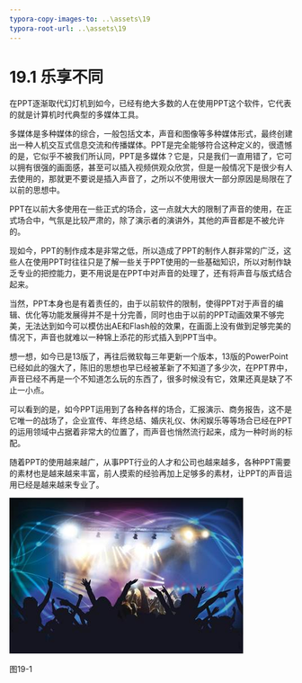 ```yaml
---
typora-copy-images-to: ..\assets\19
typora-root-url: ..\assets\19
---
```


# 19.1  乐享不同

在PPT逐渐取代幻灯机到如今，已经有绝大多数的人在使用PPT这个软件，它代表的就是计算机时代典型的多媒体工具。

多媒体是多种媒体的综合，一般包括文本，声音和图像等多种媒体形式，最终创建出一种人机交互式信息交流和传播媒体。PPT是完全能够符合这种定义的，很遗憾的是，它似乎不被我们所认同，PPT是多媒体？它是，只是我们一直用错了，它可以拥有很强的画面感，甚至可以插入视频供观众欣赏，但是一般情况下是很少有人去使用的，那就更不要说是插入声音了，之所以不使用很大一部分原因是局限在了以前的思想中。

PPT在以前大多使用在一些正式的场合，这一点就大大的限制了声音的使用，在正式场合中，气氛是比较严肃的，除了演示者的演讲外，其他的声音都是不被允许的。

现如今，PPT的制作成本是非常之低，所以造成了PPT的制作人群非常的广泛，这些人在使用PPT时往往只是了解一些关于PPT使用的一些基础知识，所以对制作缺乏专业的把控能力，更不用说是在PPT中对声音的处理了，还有将声音与版式结合起来。

当然，PPT本身也是有着责任的，由于以前软件的限制，使得PPT对于声音的编辑、优化等功能发展得并不是十分完善，同时也由于以前的PPT动画效果不够完美，无法达到如今可以模仿出AE和Flash般的效果，在画面上没有做到足够完美的情况下，声音也就难以一种锦上添花的形式插入到PPT当中。

想一想，如今已是13版了，再往后微软每三年更新一个版本，13版的PowerPoint已经如此的强大了，陈旧的思想也早已经被革新了不知道了多少次，在PPT界中，声音已经不再是一个不知道怎么玩的东西了，很多时候没有它，效果还真是缺了不止一小点。

可以看到的是，如今PPT运用到了各种各样的场合，汇报演示、商务报告，这不是它唯一的战场了，企业宣传、年终总结、婚庆礼仪、休闲娱乐等等场合已经在PPT的运用领域中占据着非常大的位置了，而声音也悄然流行起来，成为一种时尚的标配。

随着PPT的使用越来越广，从事PPT行业的人才和公司也越来越多，各种PPT需要的素材也是越来越来丰富，前人摸索的经验再加上足够多的素材，让PPT的声音运用已经是越来越来专业了。

![img](../../.gitbook/assets/image001%20%283%29.jpg)

图19-1

